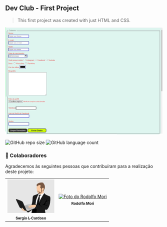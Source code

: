 ## Dev Club - First Project

> This first project was created with just HTML and CSS.


<img src="./Desafio-CSS_01_02_02.jpg" alt="screen-of-challenge">

![GitHub repo size](https://img.shields.io/github/repo-size/SergioLuisCardoso/README-template?style=for-the-badge)
![GitHub language count](https://img.shields.io/github/languages/count/SergioLuisCardoso/README-template?style=for-the-badge)

### 🤝 Colaboradores

Agradecemos às seguintes pessoas que contribuíram para a realização deste projeto:

<table>
  <tr>
    <td align="center">
      <a href="#">
        <img src="./sergio-cartoon.png" width="150px;" alt="cartoon-sergio"/><br>
        <sub>
          <b>Sergio L Cardoso</b>
        </sub>
      </a>
    </td>
    <td align="center">
      <a href="#">
        <img src="https://avatars.githubusercontent.com/u/47903440?v=4" width="100px;" alt="Foto do Rodolfo Mori"/><br>
        <sub>
          <b>Rodolfo Mori</b>
        </sub>
      </a>
    </td>
      </tr>
</table>


